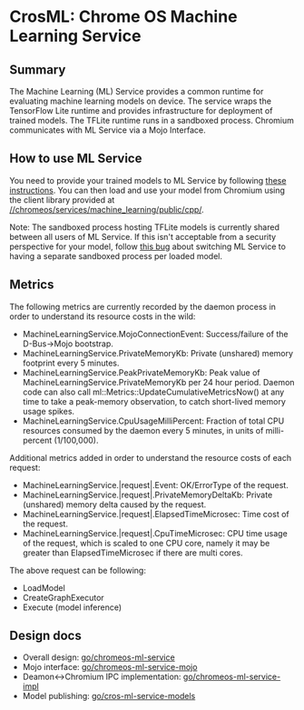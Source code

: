 # CrosML: Chrome OS Machine Learning Service

## Summary

The Machine Learning (ML) Service provides a common runtime for evaluating
machine learning models on device. The service wraps the TensorFlow Lite runtime
and provides infrastructure for deployment of trained models. The TFLite runtime
runs in a sandboxed process. Chromium communicates with ML Service via a Mojo
Interface.

## How to use ML Service

You need to provide your trained models to ML Service by following [these
instructions](docs/publish_model.md).
You can then load and use your model from Chromium using the client library
provided at [//chromeos/services/machine_learning/public/cpp/].

Note: The sandboxed process hosting TFLite models is currently shared between
all users of ML Service. If this isn't acceptable from a security perspective
for your model, follow [this bug](http://crbug.com/933017) about switching ML
Service to having a separate sandboxed process per loaded model.

## Metrics

The following metrics are currently recorded by the daemon process in order to
understand its resource costs in the wild:

* MachineLearningService.MojoConnectionEvent: Success/failure of the
  D-Bus->Mojo bootstrap.
* MachineLearningService.PrivateMemoryKb: Private (unshared) memory footprint
  every 5 minutes.
* MachineLearningService.PeakPrivateMemoryKb: Peak value of
  MachineLearningService.PrivateMemoryKb per 24 hour period. Daemon code can
  also call ml::Metrics::UpdateCumulativeMetricsNow() at any time to take a
  peak-memory observation, to catch short-lived memory usage spikes.
* MachineLearningService.CpuUsageMilliPercent: Fraction of total CPU resources
  consumed by the daemon every 5 minutes, in units of milli-percent (1/100,000).

Additional metrics added in order to understand the resource costs of each
request:

* MachineLearningService.|request|.Event: OK/ErrorType of the request.
* MachineLearningService.|request|.PrivateMemoryDeltaKb: Private (unshared)
  memory delta caused by the request.
* MachineLearningService.|request|.ElapsedTimeMicrosec: Time cost of the
  request.
* MachineLearningService.|request|.CpuTimeMicrosec: CPU time usage of the
  request, which is scaled to one CPU core, namely it may be greater than
  ElapsedTimeMicrosec if there are multi cores.

The above request can be following:

* LoadModel
* CreateGraphExecutor
* Execute (model inference)

## Design docs

* Overall design: [go/chromeos-ml-service]
* Mojo interface: [go/chromeos-ml-service-mojo]
* Deamon\<-\>Chromium IPC implementation: [go/chromeos-ml-service-impl]
* Model publishing: [go/cros-ml-service-models]


[go/chromeos-ml-service]: http://go/chromeos-ml-service
[go/chromeos-ml-service-mojo]: http://go/chromeos-ml-service-mojo
[go/chromeos-ml-service-impl]: http://go/chromeos-ml-service-impl
[go/cros-ml-service-models]: http://go/cros-ml-service-models
[//chromeos/services/machine_learning/public/cpp/]: https://cs.chromium.org/chromium/src/chromeos/services/machine_learning/public/cpp/service_connection.h
